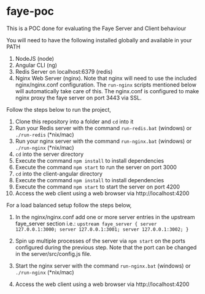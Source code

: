 # faye-poc
This is a POC done for evaluating the Faye Server and Client behaviour

You will need to have the following installed globally and available in your PATH
1. NodeJS (node)
2. Angular CLI (ng)
3. Redis Server on localhost:6379 (redis)
4. Nginx Web Server (nginx). Note that nginx will need to use the included nginx/nginx.conf configuration. The `run-nginx` scripts mentioned below will automatically take care of this. The nginx.conf is configured to make nginx proxy the faye server on port 3443 via SSL.

Follow the steps below to run the project,

1. Clone this repository into a folder and `cd` into it
2. Run your Redis server with the command `run-redis.bat` (windows) or `./run-redis` (*nix/mac)
3. Run your nginx server with the command `run-nginx.bat` (windows) or `./run-nginx` (*nix/mac)
3. `cd` into the server directory
4. Execute the command `npm install` to install dependencies
5. Execute the command `npm start` to run the server on port 3000
6. `cd` into the client-angular directory
7. Execute the command `npm install` to install dependencies
8. Execute the command `npm start` to start the server on port 4200
9. Access the web client using a web browser via http://localhost:4200 

For a load balanced setup follow the steps below,

1. In the nginx/nginx.conf add one or more server entries in the upstream faye_server section
i.e.: 
`upstream faye_server {
    server 127.0.0.1:3000;
    server 127.0.0.1:3001;
    server 127.0.0.1:3002;
}`

2. Spin up multiple processes of the server via `npm start` on the ports configured during the previous step. Note that the port can be changed in the server/src/config.js file.
3. Start the nginx server with the command `run-nginx.bat` (windows) or `./run-nginx` (*nix/mac)
4. Access the web client using a web browser via http://localhost:4200